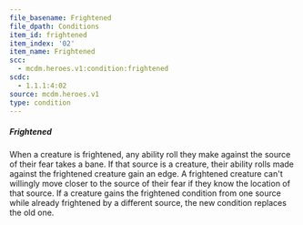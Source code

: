 ```yaml
---
file_basename: Frightened
file_dpath: Conditions
item_id: frightened
item_index: '02'
item_name: Frightened
scc:
  - mcdm.heroes.v1:condition:frightened
scdc:
  - 1.1.1:4:02
source: mcdm.heroes.v1
type: condition
---
```


##### Frightened

When a creature is frightened, any ability roll they make against the source of their fear takes a bane. If that source is a creature, their ability rolls made against the frightened creature gain an edge. A frightened creature can't willingly move closer to the source of their fear if they know the location of that source. If a creature gains the frightened condition from one source while already frightened by a different source, the new condition replaces the old one.
